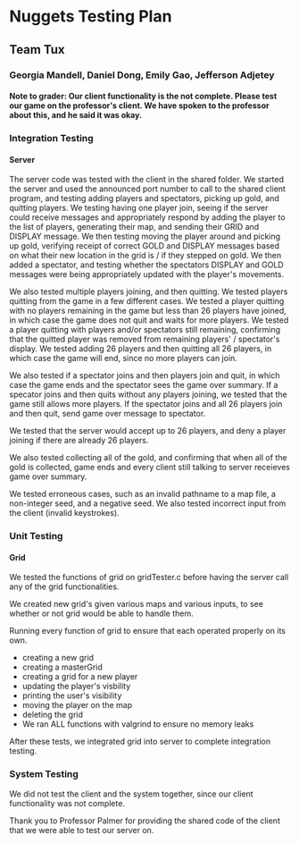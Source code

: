 # Nuggets Testing Plan 
## Team Tux 
### Georgia Mandell, Daniel Dong, Emily Gao, Jefferson Adjetey

#### Note to grader: Our client functionality is the not complete. Please test our game on the professor's client. We have spoken to the professor about this, and he said it was okay. 

### Integration Testing

#### Server

The server code was tested with the client in the shared folder. We started the server and used the announced port number to call to the shared client program, and testing adding players and spectators, picking up gold, and quitting players. We testing having one player join, seeing if the server could receive messages and appropriately respond by adding the player to the list of players, generating their map, and sending their GRID and DISPLAY message. We then testing moving the player around and picking up gold, verifying receipt of correct GOLD and DISPLAY messages based on what their new location in the grid is / if they stepped on gold. We then added a spectator, and testing whether the spectators DISPLAY and GOLD messages were being appropriately updated with the player's movements. 

We also tested multiple players joining, and then quitting. We tested players quitting from the game in a few different cases. We tested a player quitting with no players remaining in the game but less than 26 players have joined, in which case the game does not quit and waits for more players. We tested a player quitting with players and/or spectators still remaining, confirming that the quitted player was removed from remaining players' / spectator's display. We tested adding 26 players and then quitting all 26 players, in which case the game will end, since no more players can join. 

We also tested if a spectator joins and then players join and quit, in which case the game ends and the spectator sees the game over summary. If a specator joins and then quits without any players joining, we tested that the game still allows more players. If the spectator joins and all 26 players join and then quit, send game over message to spectator.

We tested that the server would accept up to 26 players, and deny a player joining if there are already 26 players. 

We also tested collecting all of the gold, and confirming that when all of the gold is collected, game ends and every client still talking to server receieves game over summary.

We tested erroneous cases, such as an invalid pathname to a map file, a non-integer seed, and a negative seed. We also tested incorrect input from the client (invalid keystrokes).

### Unit Testing

#### Grid

We tested the functions of grid on gridTester.c before having the server call any of the grid functionalities.

We created new grid's given various maps and various inputs, to see whether or not grid would be able to handle them.

Running every function of grid to ensure that each operated properly on its own.
* creating a new grid
* creating a masterGrid
* creating a grid for a new player
* updating the player's visbility
* printing the user's visibility
* moving the player on the map
* deleting the grid
* We ran ALL functions with valgrind to ensure no memory leaks

After these tests, we integrated grid into server to complete integration testing.

### System Testing

We did not test the client and the system together, since our client functionality was not complete. 

Thank you to Professor Palmer for providing the shared code of the client that we were able to test our server on. 
